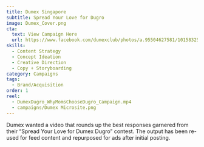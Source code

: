 ```yaml
---
title: Dumex Singapore
subtitle: Spread Your Love for Dugro
image: Dumex_Cover.png
cta:
  text: View Campaign Here
  url: https://www.facebook.com/dumexclub/photos/a.95504627581/10158325306562582/?type=3
skills:
  - Content Strategy
  - Concept Ideation
  - Creative Direction
  - Copy + Storyboarding
category: Campaigns
tags:
  - Brand/Acquisition
order: 1
reel:
  - DumexDugro_WhyMomsChooseDugro_Campaign.mp4
  - campaigns/Dumex Microsite.png
---
```


Dumex wanted a video that rounds up the best responses garnered from their “Spread Your Love for Dumex Dugro” contest. The output has been re-used for feed content and repurposed for ads after initial posting.
